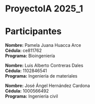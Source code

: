 # ProyectoIA 2025_1


# Participantes

**Nombre:** Pamela Juana Huacca Arce  
**Cédula:** ce811762  
**Programa:** Bioingeniería  

**Nombre:** Luis Alberto Contreras Dales  
**Cédula:** 1102846541  
**Programa:** Ingeniería de materiales  

**Nombre:** José Ángel Hernández Cardona  
**Cédula:** 1000566492  
**Programa:** Ingeniería civil
